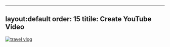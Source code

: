 -----
layout:default
order: 15
titile: Create YouTube Video
-----



[![travel vlog](https://i.ytimg.com/vi/qTfHSDNnF1k/maxresdefault.jpg)](https://youtu.be/-bz3vT4lODY)
